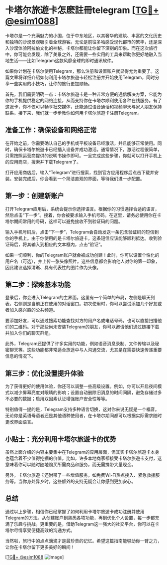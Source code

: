 # 卡塔尔旅遊卡怎麽註冊telegram [[TG💪+ @esim1088](https://t.me/s/esim1088)]

卡塔尔是一个充满魅力的小国，位于中东地区，以其奢华的建筑、丰富的文化历史和独特的沙漠景观吸引着全球游客。无论是前往多哈感受现代都市的繁华，还是深入沙漠体验阿拉伯文化的神秘，卡塔尔都能让你留下深刻的印象。而在这次旅行中，你可能会发现，除了美景之外，还需要一些实用的工具来帮助你更好地融入当地生活——比如Telegram这款风靡全球的即时通讯软件。

如果你计划在卡塔尔使用Telegram，那么注册和设置账户就显得尤为重要了。这篇文章将详细介绍如何利用卡塔尔旅遊卡轻松注册并开始使用Telegram，同时分享一些实用的小技巧，让你的旅行更加顺畅。

首先，我们需要明确一点：卡塔尔旅遊卡是一种非常方便的通信解决方案，它能为你的手机提供稳定的网络连接，从而支持你在卡塔尔顺利使用各种在线服务。有了这张卡，你不仅可以畅享社交媒体，还能通过语音通话和视频聊天与家人朋友保持联系。接下来，我们就一步步教你如何用卡塔尔旅遊卡注册Telegram。

## 准备工作：确保设备和网络正常

在开始之前，你需要确认自己的手机或平板设备已经激活，并且能够正常使用。同时，确保卡塔尔旅遊卡已经插入设备并成功激活。通常情况下，激活过程很简单，只需按照运营商提供的说明书操作即可。一旦完成这些步骤，你就可以打开手机上的应用商店，搜索并下载Telegram了。

打开应用商店后，输入“Telegram”进行搜索，找到官方应用程序后点击下载并安装。安装完成后，你会看到一个简洁直观的界面，等待我们进一步配置。

## 第一步：创建新账户

打开Telegram应用后，系统会提示你选择语言。根据你的习惯选择合适的语言，然后点击“下一步”。接着，你会被要求输入手机号码。在这里，请务必使用你在卡塔尔期间常用的号码，这样可以避免接收不到验证码的问题。

输入手机号码后，点击“下一步”，Telegram会自动发送一条包含验证码的短信到你的手机上。由于你使用的是卡塔尔旅遊卡，这条短信应该能够顺利抵达。收到验证码后，将其输入到相应的文本框内，点击“验证”。

如果一切顺利，你的Telegram账户就会被成功创建！此时，你可以设置个性化的用户名（可选），并上传一张头像照片。这些信息都会影响他人对你的第一印象，因此建议选择清晰、具有代表性的图片作为头像。

## 第二步：探索基本功能

登录后，你会进入Telegram的主界面。这里有一个简单的布局，左侧是聊天列表，右侧则是当前正在使用的对话窗口。初次使用时，你可以尝试添加几个好友或者加入感兴趣的公共频道。

要添加好友，可以通过搜索功能查找对方的用户名或电话号码，也可以直接扫描他们的二维码。对于那些尚未安装Telegram的朋友，你可以邀请他们通过链接下载并加入你们的聊天群组。

此外，Telegram还提供了许多实用的功能，例如语音消息录制、文件传输以及秘密聊天等。这些功能都非常适合旅途中与人沟通交流，尤其是在需要快速传递重要信息的情况下。

## 第三步：优化设置提升体验

为了获得更好的使用体验，你还可以调整一些高级设置。例如，你可以开启夜间模式以减少屏幕亮度对眼睛的影响；设置自动删除旧消息的时间间隔，避免存储过多不必要的数据；启用双因素认证增强账户安全性等等。

特别值得一提的是，Telegram支持多种语言切换，这对你来说无疑是一个福音。无论你是英语母语者还是其他语种使用者，在卡塔尔期间都可以根据实际需求随时更改界面语言。

## 小贴士：充分利用卡塔尔旅遊卡的优势

虽然上面介绍的内容主要集中在Telegram的应用层面，但其实卡塔尔旅遊卡本身也蕴含着不少值得挖掘的价值。比如，许多本地商家都接受卡塔尔旅遊卡支付，这意味着你可以随时随地购买所需商品和服务，而无需携带大量现金。

另外，卡塔尔旅遊卡还附带了一些增值服务，如免费Wi-Fi热点接入、紧急救援服务等。当你身处异乡时，这些额外的支持无疑会让你感到更加安心。

## 总结

通过以上步骤，相信你已经掌握了如何利用卡塔尔旅遊卡成功注册并使用Telegram的方法。从创建账户到熟悉各项功能，再到优化个人设置，每一步都充满了乐趣与挑战。更重要的是，借助Telegram这一强大的社交平台，你可以在卡塔尔尽情享受便捷高效的沟通方式。

当然啦，旅行中的点点滴滴才是最珍贵的记忆。希望这篇指南能够助你一臂之力，让你在卡塔尔留下更多美好的瞬间！

[[TG💪+ @esim1088](https://t.me/s/esim1088) ![Image](https://i.postimg.cc/4NQfJmqS/Snipaste-2025-05-13-00-14-12.png)]